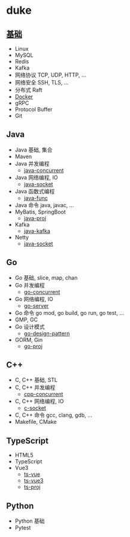 # duke

## [基础](https://161043261.github.io/)

- Linux
- MySQL
- Redis
- Kafka
- 网络协议 TCP, UDP, HTTP, ...
- 网络安全 SSH, TLS, ...
- 分布式 Raft
- [Docker](./docker/)
- gRPC
- Protocol Buffer
- Git

## Java

- Java 基础, 集合
- Maven
- Java 并发编程
  - [java-concurrent](./java-concurrent/)
- Java 网络编程, IO
  - [java-socket](./java-socket)
- Java 函数式编程
  - [java-func](./java-func/)
- Java 命令 java, javac, ...
- MyBatis, SpringBoot
  - [java-proj](./java-proj/)
- Kafka
  - [java-kafka](./java-kafka/)
- Netty
  - [java-socket](./java-socket/)

## Go

- Go 基础, slice, map, chan
- Go 并发编程
  - [go-concurrent](./go-concurrent/)
- Go 网络编程, IO
  - [go-server](./go-server/)
- Go 命令 go mod, go build, go run, go test, ...
- GMP, GC
- Go 设计模式
  - [go-design-pattern](./go-design-pattern/)
- GORM, Gin
  - [go-proj](./go-proj/)

## C++

- C, C++ 基础, STL
- C, C++ 并发编程
  - [cpp-concurrent](./cpp-concurrent/)
- C, C++ 网络编程, IO
  - [c-socket](./c-socket/)
- C, C++ 命令 gcc, clang, gdb, ...
- Makefile, CMake

## TypeScript

- HTML5
- TypeScript
- Vue3
  - [ts-vue](./ts-vue/)
  - [ts-vue3](./ts-vue3/)
  - [ts-proj](./ts-proj/)

## Python

- Python 基础
- Pytest
